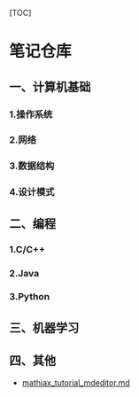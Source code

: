 [TOC]



# 笔记仓库

## 一、计算机基础

### 1.操作系统



### 2.网络



### 3.数据结构



### 4.设计模式



## 二、编程

### 1.C/C++



### 2.Java



### 3.Python



## 三、机器学习





## 四、其他

* [mathjax_tutorial_mdeditor.md ](https://gitee.com/Kinvy66/Notes/blob/master/Others/mathjax_tutorial_mdeditor.md)

  

